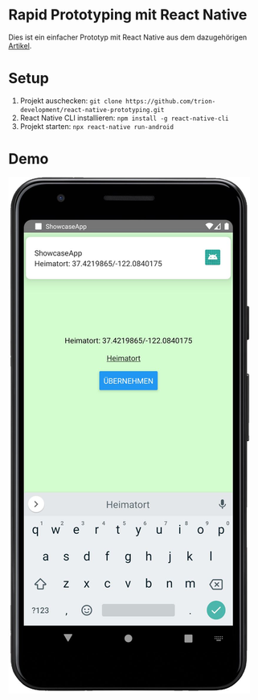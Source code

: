 # Rapid Prototyping mit React Native

Dies ist ein einfacher Prototyp mit React Native aus dem dazugehörigen [Artikel](https://www.trion.de/news/2020/05/18/rapid-prototyping-react-native.html). 

# Setup
1. Projekt auschecken: `git clone https://github.com/trion-development/react-native-prototyping.git`
2. React Native CLI installieren: `npm install -g react-native-cli` 
3. Projekt starten: `npx react-native run-android` 

# Demo
<img src="./example.JPG" />